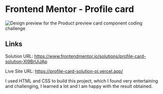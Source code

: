 # Frontend Mentor - Profile card


![Design preview for the Product preview card component coding challenge](./design/desktop-preview.jpg)

## Links 
Solution URL: https://www.frontendmentor.io/solutions/profile-card-solution-XI9BrUiJAp

Live Site URL: https://profile-card-solution-pi.vercel.app/

I used HTML and CSS to build this project, which I found very entertaining and challenging, I learned a lot and I am happy with the result obtained.
